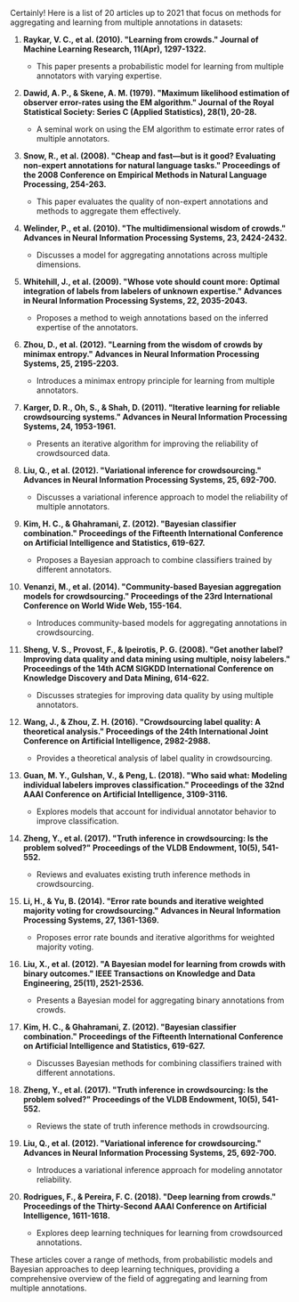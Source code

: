 Certainly! Here is a list of 20 articles up to 2021 that focus on methods for aggregating and learning from multiple annotations in datasets:

1. **Raykar, V. C., et al. (2010). "Learning from crowds." Journal of Machine Learning Research, 11(Apr), 1297-1322.**
   - This paper presents a probabilistic model for learning from multiple annotators with varying expertise.

2. **Dawid, A. P., & Skene, A. M. (1979). "Maximum likelihood estimation of observer error-rates using the EM algorithm." Journal of the Royal Statistical Society: Series C (Applied Statistics), 28(1), 20-28.**
   - A seminal work on using the EM algorithm to estimate error rates of multiple annotators.

3. **Snow, R., et al. (2008). "Cheap and fast—but is it good? Evaluating non-expert annotations for natural language tasks." Proceedings of the 2008 Conference on Empirical Methods in Natural Language Processing, 254-263.**
   - This paper evaluates the quality of non-expert annotations and methods to aggregate them effectively.

4. **Welinder, P., et al. (2010). "The multidimensional wisdom of crowds." Advances in Neural Information Processing Systems, 23, 2424-2432.**
   - Discusses a model for aggregating annotations across multiple dimensions.

5. **Whitehill, J., et al. (2009). "Whose vote should count more: Optimal integration of labels from labelers of unknown expertise." Advances in Neural Information Processing Systems, 22, 2035-2043.**
   - Proposes a method to weigh annotations based on the inferred expertise of the annotators.

6. **Zhou, D., et al. (2012). "Learning from the wisdom of crowds by minimax entropy." Advances in Neural Information Processing Systems, 25, 2195-2203.**
   - Introduces a minimax entropy principle for learning from multiple annotators.

7. **Karger, D. R., Oh, S., & Shah, D. (2011). "Iterative learning for reliable crowdsourcing systems." Advances in Neural Information Processing Systems, 24, 1953-1961.**
   - Presents an iterative algorithm for improving the reliability of crowdsourced data.

8. **Liu, Q., et al. (2012). "Variational inference for crowdsourcing." Advances in Neural Information Processing Systems, 25, 692-700.**
   - Discusses a variational inference approach to model the reliability of multiple annotators.

9. **Kim, H. C., & Ghahramani, Z. (2012). "Bayesian classifier combination." Proceedings of the Fifteenth International Conference on Artificial Intelligence and Statistics, 619-627.**
   - Proposes a Bayesian approach to combine classifiers trained by different annotators.

10. **Venanzi, M., et al. (2014). "Community-based Bayesian aggregation models for crowdsourcing." Proceedings of the 23rd International Conference on World Wide Web, 155-164.**
    - Introduces community-based models for aggregating annotations in crowdsourcing.

11. **Sheng, V. S., Provost, F., & Ipeirotis, P. G. (2008). "Get another label? Improving data quality and data mining using multiple, noisy labelers." Proceedings of the 14th ACM SIGKDD International Conference on Knowledge Discovery and Data Mining, 614-622.**
    - Discusses strategies for improving data quality by using multiple annotators.

12. **Wang, J., & Zhou, Z. H. (2016). "Crowdsourcing label quality: A theoretical analysis." Proceedings of the 24th International Joint Conference on Artificial Intelligence, 2982-2988.**
    - Provides a theoretical analysis of label quality in crowdsourcing.

13. **Guan, M. Y., Gulshan, V., & Peng, L. (2018). "Who said what: Modeling individual labelers improves classification." Proceedings of the 32nd AAAI Conference on Artificial Intelligence, 3109-3116.**
    - Explores models that account for individual annotator behavior to improve classification.

14. **Zheng, Y., et al. (2017). "Truth inference in crowdsourcing: Is the problem solved?" Proceedings of the VLDB Endowment, 10(5), 541-552.**
    - Reviews and evaluates existing truth inference methods in crowdsourcing.

15. **Li, H., & Yu, B. (2014). "Error rate bounds and iterative weighted majority voting for crowdsourcing." Advances in Neural Information Processing Systems, 27, 1361-1369.**
    - Proposes error rate bounds and iterative algorithms for weighted majority voting.

16. **Liu, X., et al. (2012). "A Bayesian model for learning from crowds with binary outcomes." IEEE Transactions on Knowledge and Data Engineering, 25(11), 2521-2536.**
    - Presents a Bayesian model for aggregating binary annotations from crowds.

17. **Kim, H. C., & Ghahramani, Z. (2012). "Bayesian classifier combination." Proceedings of the Fifteenth International Conference on Artificial Intelligence and Statistics, 619-627.**
    - Discusses Bayesian methods for combining classifiers trained with different annotations.

18. **Zheng, Y., et al. (2017). "Truth inference in crowdsourcing: Is the problem solved?" Proceedings of the VLDB Endowment, 10(5), 541-552.**
    - Reviews the state of truth inference methods in crowdsourcing.

19. **Liu, Q., et al. (2012). "Variational inference for crowdsourcing." Advances in Neural Information Processing Systems, 25, 692-700.**
    - Introduces a variational inference approach for modeling annotator reliability.

20. **Rodrigues, F., & Pereira, F. C. (2018). "Deep learning from crowds." Proceedings of the Thirty-Second AAAI Conference on Artificial Intelligence, 1611-1618.**
    - Explores deep learning techniques for learning from crowdsourced annotations.

These articles cover a range of methods, from probabilistic models and Bayesian approaches to deep learning techniques, providing a comprehensive overview of the field of aggregating and learning from multiple annotations.
